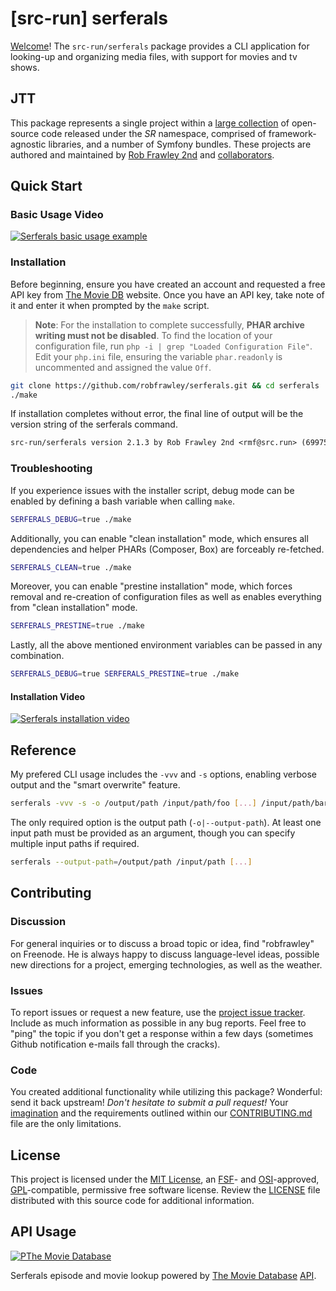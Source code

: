 # [src-run] serferals


[Welcome](https://src.run/go/readme_welcome)!
The `src-run/serferals` package provides a CLI application for looking-up and
organizing media files, with support for movies and tv shows.

## JTT

This package represents a single project within a
[large collection](https://src.run/go/explore) of open-source code released
under the *SR* namespace, comprised of framework-agnostic libraries,
and a number of Symfony bundles. These projects are authored and maintained
by [Rob Frawley 2nd](https://src.run/rmf) and 
[collaborators](https://src.run/serferals/github_collaborators).


## Quick Start


### Basic Usage Video

[![Serferals basic usage example](https://src.run/get/images/serferals-thumb-usage.png)](https://src.run/go/serferals-video-usage)


### Installation

Before beginning, ensure you have created an account and requested a free API key 
from [The Movie DB](https://www.themoviedb.org/) website. Once you have an API key,
take note of it and enter it when prompted by the `make` script.

> **Note**: For the installation to complete successfully, **PHAR archive writing 
> must not be disabled**. To find the location of your configuration file, run
> `php -i | grep "Loaded Configuration File"`. Edit your `php.ini` file, ensuring 
> the variable `phar.readonly` is uncommented and assigned the value `Off`.

```bash
git clone https://github.com/robfrawley/serferals.git && cd serferals
./make
```

If installation completes without error, the final line of output will be the 
version string of the serferals command.

```txt
src-run/serferals version 2.1.3 by Rob Frawley 2nd <rmf@src.run> (69975c3)
```

### Troubleshooting

If you experience issues with the installer script, debug mode can be enabled by defining a bash variable when calling `make`.

```bash
SERFERALS_DEBUG=true ./make
```

Additionally, you can enable "clean installation" mode, which ensures all dependencies and helper PHARs (Composer, Box) are forceably re-fetched.

```bash
SERFERALS_CLEAN=true ./make
```

Moreover, you can enable "prestine installation" mode, which forces removal and re-creation of configuration files as well as enables everything from "clean installation" mode.

```bash
SERFERALS_PRESTINE=true ./make
```

Lastly, all the above mentioned environment variables can be passed in any combination.

```bash
SERFERALS_DEBUG=true SERFERALS_PRESTINE=true ./make
```


#### Installation Video

[![Serferals installation video](https://src.run/get/images/serferals-thumb-install.png)](https://src.run/go/serferals-video-install)

## Reference

My prefered CLI usage includes the `-vvv` and `-s` options, enabling verbose output 
and the "smart overwrite" feature.

```bash
serferals -vvv -s -o /output/path /input/path/foo [...] /input/path/bar
```

The only required option is the output path (`-o|--output-path`). At least one 
input path must be provided as an argument, though you can specify multiple input 
paths if required.

```bash
serferals --output-path=/output/path /input/path [...]
```

## Contributing

### Discussion

For general inquiries or to discuss a broad topic or idea, find "robfrawley" on Freenode. He is always happy to 
discuss language-level ideas, possible new directions for a project, emerging technologies, as well as the weather.

### Issues

To report issues or request a new feature, use the [project issue tracker](https://src.run/serferals/github_issues).
Include as much information as possible in any bug reports. Feel free to "ping" the topic if you don't get a response
within a few days (sometimes Github notification e-mails fall through the cracks).

### Code

You created additional functionality while utilizing this package? Wonderful: send it back upstream! *Don't hesitate to
submit a pull request!* Your [imagination](https://src.run/go/readme_imagination) and the requirements outlined within
our [CONTRIBUTING.md](https://src.run/serferals/contributing) file are the only limitations.


## License

This project is licensed under the [MIT License](https://src.run/go/mit), an [FSF](https://src.run/go/fsf)- and 
[OSI](https://src.run/go/osi)-approved, [GPL](https://src.run/go/gpl)-compatible, permissive free software license.
Review the [LICENSE](https://src.run/serferals/license) file distributed with this source code for additional
information.


## API Usage

[![PThe Movie Database](https://src.run/get/images/tmdb-logo-91x81.png)](https://src.run/serferals/packagist)

Serferals episode and movie lookup powered by [The Movie Database](https://www.themoviedb.org/) [API](http://docs.themoviedb.apiary.io/).
